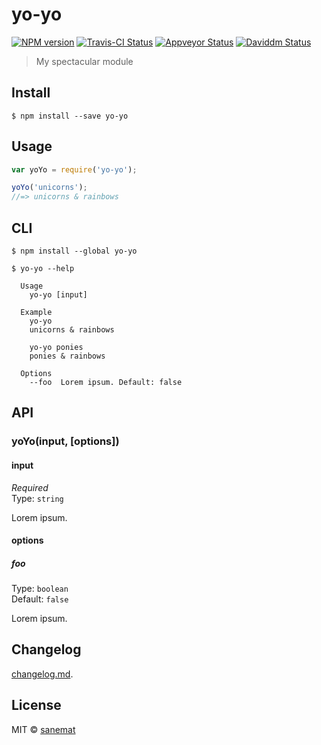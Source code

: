 # yo-yo

[![NPM version][npm-image]][npm-url] [![Travis-CI Status][travis-image]][travis-url] [![Appveyor Status][appveyor-image]][appveyor-url] [![Daviddm Status][daviddm-image]][daviddm-url]

> My spectacular module


## Install

```
$ npm install --save yo-yo
```


## Usage

```js
var yoYo = require('yo-yo');

yoYo('unicorns');
//=> unicorns & rainbows
```



## CLI

```
$ npm install --global yo-yo
```
```
$ yo-yo --help

  Usage
    yo-yo [input]

  Example
    yo-yo
    unicorns & rainbows

    yo-yo ponies
    ponies & rainbows

  Options
    --foo  Lorem ipsum. Default: false
```



## API

### yoYo(input, [options])

#### input

*Required*  
Type: `string`

Lorem ipsum.

#### options

##### foo

Type: `boolean`  
Default: `false`

Lorem ipsum.


## Changelog

[changelog.md](./changelog.md).


## License

MIT © [sanemat](http://sane.jp)


[travis-url]: https://travis-ci.org/pandawing/node-yo-yo
[travis-image]: https://img.shields.io/travis/pandawing/node-yo-yo/master.svg?style=flat-square&label=travis
[appveyor-url]: https://ci.appveyor.com/project/sanemat/node-yo-yo/branch/master
[appveyor-image]: https://img.shields.io/appveyor/ci/sanemat/node-yo-yo/master.svg?style=flat-square&label=appveyor
[npm-url]: https://npmjs.org/package/yo-yo
[npm-image]: https://img.shields.io/npm/v/yo-yo.svg?style=flat-square
[daviddm-url]: https://david-dm.org/pandawing/node-yo-yo
[daviddm-image]: https://img.shields.io/david/pandawing/node-yo-yo.svg?style=flat-square

